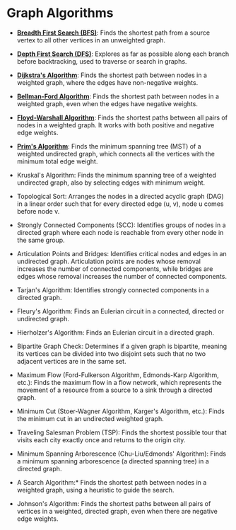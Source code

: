 
# Graph Algorithms

- [**Breadth First Search (BFS)**](./breadth-first-search/): Finds the shortest path from a source vertex to all other vertices in an unweighted graph.

- [**Depth First Search (DFS)**](./depth-first-search/): Explores as far as possible along each branch before backtracking, used to traverse or search in graphs.

- [**Dijkstra's Algorithm**](./dijkstras-algorithm/): Finds the shortest path between nodes in a weighted graph, where the edges have non-negative weights.

- [**Bellman-Ford Algorithm**](./bellman-ford-algorithm/): Finds the shortest path between nodes in a weighted graph, even when the edges have negative weights.

- [**Floyd-Warshall Algorithm**](./floyd-warshall-algorithm/): Finds the shortest paths between all pairs of nodes in a weighted graph. It works with both positive and negative edge weights.

- [**Prim's Algorithm**](./prims-algorithm/): Finds the minimum spanning tree (MST) of a weighted undirected graph, which connects all the vertices with the minimum total edge weight.

- Kruskal's Algorithm: Finds the minimum spanning tree of a weighted undirected graph, also by selecting edges with minimum weight.

- Topological Sort: Arranges the nodes in a directed acyclic graph (DAG) in a linear order such that for every directed edge (u, v), node u comes before node v.

- Strongly Connected Components (SCC): Identifies groups of nodes in a directed graph where each node is reachable from every other node in the same group.

- Articulation Points and Bridges: Identifies critical nodes and edges in an undirected graph. Articulation points are nodes whose removal increases the number of connected components, while bridges are edges whose removal increases the number of connected components.

- Tarjan's Algorithm: Identifies strongly connected components in a directed graph.

- Fleury's Algorithm: Finds an Eulerian circuit in a connected, directed or undirected graph.

- Hierholzer's Algorithm: Finds an Eulerian circuit in a directed graph.

- Bipartite Graph Check: Determines if a given graph is bipartite, meaning its vertices can be divided into two disjoint sets such that no two adjacent vertices are in the same set.

- Maximum Flow (Ford-Fulkerson Algorithm, Edmonds-Karp Algorithm, etc.): Finds the maximum flow in a flow network, which represents the movement of a resource from a source to a sink through a directed graph.

- Minimum Cut (Stoer-Wagner Algorithm, Karger's Algorithm, etc.): Finds the minimum cut in an undirected weighted graph.

- Traveling Salesman Problem (TSP): Finds the shortest possible tour that visits each city exactly once and returns to the origin city.

- Minimum Spanning Arborescence (Chu-Liu/Edmonds' Algorithm): Finds a minimum spanning arborescence (a directed spanning tree) in a directed graph.

- A Search Algorithm:* Finds the shortest path between nodes in a weighted graph, using a heuristic to guide the search.

- Johnson's Algorithm: Finds the shortest paths between all pairs of vertices in a weighted, directed graph, even when there are negative edge weights.